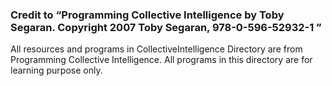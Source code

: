 ### Credit to “Programming Collective Intelligence by Toby Segaran. Copyright 2007 Toby Segaran, 978-0-596-52932-1 ”
All resources and programs in CollectiveIntelligence Directory
are from Programming Collective Intelligence.
All programs in this directory are for learning purpose only.
